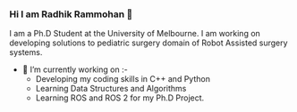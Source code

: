 ### Hi I am Radhik Rammohan 👋

I am a Ph.D Student at the University of Melbourne. I am working on developing solutions to pediatric surgery domain of Robot Assisted surgery systems.

- 🔭 I’m currently working on :-
    - Developing my coding skills in C++ and Python
    - Learning Data Structures and Algorithms
    - Learning ROS and ROS 2 for my Ph.D Project.

<!--
**radhikiitb/radhikiitb** is a ✨ _special_ ✨ repository because its `README.md` (this file) appears on your GitHub profile.

Here are some ideas to get you started:

- 🔭 I’m currently working on ...
- 🌱 I’m currently learning ...
- 👯 I’m looking to collaborate on ...
- 🤔 I’m looking for help with ...
- 💬 Ask me about ...
- 📫 How to reach me: ...
- 😄 Pronouns: ...
- ⚡ Fun fact: ...
-->
